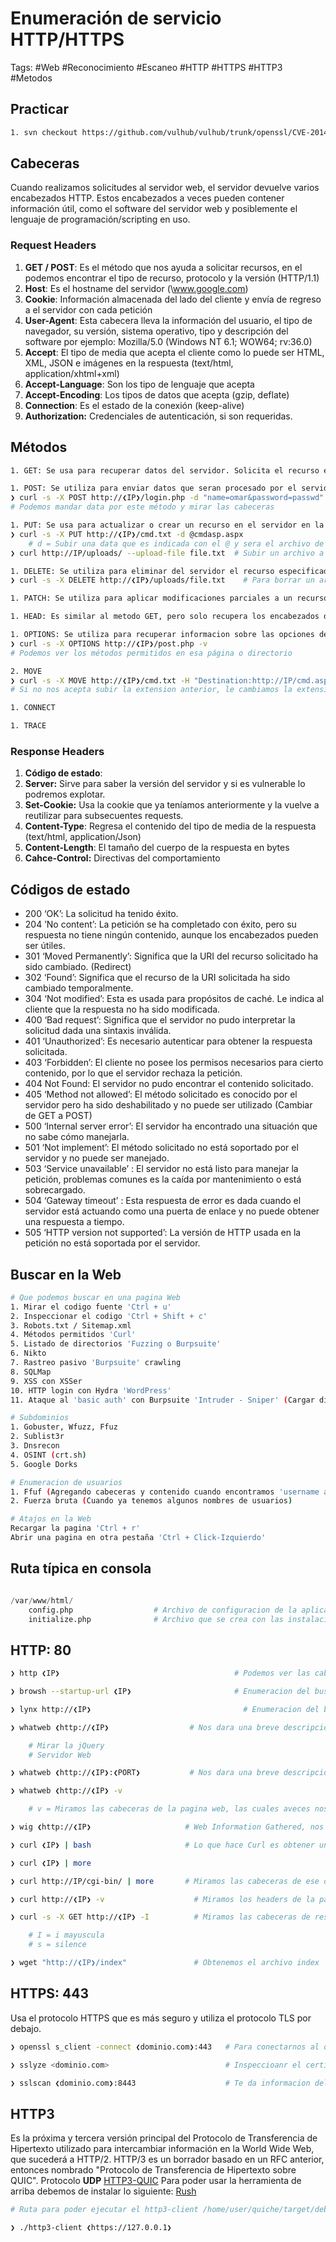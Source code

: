 # Enumeración de servicio HTTP/HTTPS 

Tags: #Web #Reconocimiento #Escaneo  #HTTP #HTTPS  #HTTP3 #Metodos

## Practicar 

```bash 
1. svn checkout https://github.com/vulhub/vulhub/trunk/openssl/CVE-2014-0160
```

## Cabeceras 

Cuando realizamos solicitudes al servidor web, el servidor devuelve varios encabezados HTTP. Estos encabezados a veces pueden contener información útil, como el software del servidor web y posiblemente el lenguaje de programación/scripting en uso.

### Request Headers

1. **GET / POST**: Es el método que nos ayuda a solicitar recursos, en el podemos encontrar el tipo de recurso, protocolo y la versión (HTTP/1.1)
2. **Host**: Es el hostname del servidor (\www.google.com)
3. **Cookie**: Información almacenada del lado del cliente y envía de regreso a el servidor con cada petición
4. **User-Agent**: Esta cabecera lleva la información del usuario, el tipo de navegador, su versión, sistema operativo, tipo y descripción del software por ejemplo: Mozilla/5.0 (Windows NT 6.1; WOW64; rv:36.0) 
5. **Accept**: El tipo de media que acepta el cliente como lo puede ser HTML, XML, JSON e imágenes en la respuesta (text/html, application/xhtml+xml)
6. **Accept-Language**: Son los tipo de lenguaje que acepta
7. **Accept-Encoding**: Los tipos de datos que acepta (gzip, deflate)
8. **Connection**: Es el estado de la conexión (keep-alive)
9. **Authorization:** Credenciales de autenticación, si son requeridas. 


## Métodos

```bash 
1. GET: Se usa para recuperar datos del servidor. Solicita el recurso especificado en la URL y no modifica el estado del servidor. Es un metodo seguro, lo que significa que realizar la misma solicitud GET varias veces no deberia tener ningun efecto secundario.

1. POST: Se utiliza para enviar datos que seran procesado por el servidor. Normalmente incluye dat6os en el cuerpo de la solicitud, y el servidor puede realizar acciones basadas en esos datos. Las solicitudes POST pueden provocar cambios en el estado del servidor.
❯ curl -s -X POST http://❮IP❯/login.php -d "name=omar&password=passwd" -v 
# Podemos mandar data por este método y mirar las cabeceras

1. PUT: Se usa para actualizar o crear un recurso en el servidor en la URL especificada. Reemplaza todo el recurso con la nueva representacion proporcionada en el cuerpo de la solicitud. Si el recurso no existe, PUT puede crearlo.
❯ curl -s -X PUT http://❮IP❯/cmd.txt -d @cmdasp.aspx
	# d = Subir una data que es indicada con el @ y sera el archivo de la cdm
❯ curl http://IP/uploads/ --upload-file file.txt  # Subir un archivo a un directorio especifico 

1. DELETE: Se utiliza para eliminar del servidor el recurso especificado por la URL. Despues de una solicitud de eliminacion ecitosa, el recurso ya no estara disponible en esa URL.
❯ curl -s -X DELETE http://❮IP❯/uploads/file.txt    # Para borrar un archivo en un directorio especifico 

1. PATCH: Se utiliza para aplicar modificaciones parciales a un recurso. Es similar al metodo PUT, pero solo actualiza partes especificas del recurso en lugar de reemplazar todo el recurso.

1. HEAD: Es similar al metodo GET, pero solo recupera los encabezados de respueata y no el cuerpo de la respuesta. A menudo se usa para verificar los encabezados de cosas como la existencia de recursos o las fechas de modificacion.

1. OPTIONS: Se utiliza para recuperar informacion sobre las opciones de comunicacion disponibles para el recurso de destino. Permite a los clientes determinar los metodos y encabezados admitidos para un recurso en particular. 
❯ curl -s -X OPTIONS http://❮IP❯/post.php -v
# Podemos ver los métodos permitidos en esa página o directorio 

2. MOVE 
❯ curl -s -X MOVE http://❮IP❯/cmd.txt -H "Destination:http://IP/cmd.aspx"
# Si no nos acepta subir la extension anterior, le cambiamos la extension para subir el archivo y en la ruta donde se encuentra lo movemos a la extension del 'aspx'

1. CONNECT

1. TRACE
```

### Response Headers

1. **Código de estado**: 
2. **Server:** Sirve para saber la versión del servidor y si es vulnerable lo podremos explotar.
3. **Set-Cookie:** Usa la cookie que ya teníamos anteriormente y la vuelve a reutilizar para subsecuentes requests.
4. **Content-Type**: Regresa el contenido del tipo de media de la respuesta (text/html, application/Json)
5. **Content-Length**: El tamaño del cuerpo de la respuesta en bytes
6. **Cahce-Control:** Directivas del comportamiento 

## Códigos de estado 

* 200 ‘OK’: La solicitud ha tenido éxito.
* 204 ’No content’: La petición se ha completado con éxito, pero su respuesta no tiene
ningún contenido, aunque los encabezados pueden ser útiles.
* 301 ‘Moved Permanently’: Significa que la URI del recurso solicitado ha sido cambiado.
(Redirect)
* 302 ‘Found’: Significa que el recurso de la URI solicitada ha sido cambiado temporalmente.
* 304 ‘Not modified’: Esta es usada para propósitos de caché. Le indica al cliente que la
respuesta no ha sido modificada.
* 400 ‘Bad request’: Significa que el servidor no pudo interpretar la solicitud dada una
sintaxis inválida.
* 401 ‘Unauthorized’: Es necesario autenticar para obtener la respuesta solicitada.
* 403 ‘Forbidden’: El cliente no posee los permisos necesarios para cierto contenido, por lo
que el servidor rechaza la petición.
* 404 Not Found: El servidor no pudo encontrar el contenido solicitado.
* 405 ‘Method not allowed’: El método solicitado es conocido por el servidor pero ha sido
deshabilitado y no puede ser utilizado (Cambiar de GET a POST)
* 500 ‘Internal server error’: El servidor ha encontrado una situación que no sabe cómo
manejarla.
* 501 ‘Not implement’: El método solicitado no está soportado por el servidor y no puede ser
manejado.
* 503 ‘Service unavailable’ : El servidor no está listo para manejar la petición, problemas
comunes es la caída por mantenimiento o está sobrecargado.
* 504 ‘Gateway timeout’ : Esta respuesta de error es dada cuando el servidor está actuando
como una puerta de enlace y no puede obtener una respuesta a tiempo.
* 505 ‘HTTP version not supported’: La versión de HTTP usada en la petición no está
soportada por el servidor.

## Buscar en la Web

```bash 
# Que podemos buscar en una pagina Web
1. Mirar el codigo fuente 'Ctrl + u'
2. Inspeccionar el codigo 'Ctrl + Shift + c'
3. Robots.txt / Sitemap.xml
4. Métodos permitidos 'Curl'
5. Listado de directorios 'Fuzzing o Burpsuite'
6. Nikto
7. Rastreo pasivo 'Burpsuite' crawling
8. SQLMap
9. XSS con XSSer
10. HTTP login con Hydra 'WordPress'
11. Ataque al 'basic auth' con Burpsuite 'Intruder - Sniper' (Cargar diccionario y Payload Processing 'add prefix=admin:' y 'Encode=base64')

# Subdominios 
1. Gobuster, Wfuzz, Ffuz
2. Sublist3r
3. Dnsrecon
4. OSINT (crt.sh)
5. Google Dorks

# Enumeracion de usuarios 
1. Ffuf (Agregando cabeceras y contenido cuando encontramos 'username already exists')
2. Fuerza bruta (Cuando ya tenemos algunos nombres de usuarios)

# Atajos en la Web
Recargar la pagina 'Ctrl + r'
Abrir una pagina en otra pestaña 'Ctrl + Click-Izquierdo'
```

## Ruta típica en consola

```python 

/var/www/html/
	config.php                  # Archivo de configuracion de la aplicacion web y puede contener informacion valiosa
	initialize.php              # Archivo que se crea con las instalacion de la web (Similar a wp-config) ya que puede contener credenciales de acceso 'user:passwd' para la DB
```

## HTTP: 80

```bash
❯ http ❮IP❯                                       # Podemos ver las cabeceras 
```

```bash 
❯ browsh --startup-url ❮IP❯                       # Enumeracion del buscador de un Apache en fomra de GUI
```

```bash 
❯ lynx http://❮IP❯                                  # Enumeracion del buscador en fomra de GUI
```

```bash
❯ whatweb ❮http://❮IP❯                  # Nos dara una breve descripcion del gestor de contenidos del puerto 80

	# Mirar la jQuery
	# Servidor Web
```

```bash
❯ whatweb ❮http://❮IP❯:❮PORT❯           # Nos dara una breve descripcion del gestor de contenidos por un puerto especifico
```

```bash
❯ whatweb ❮http://❮IP❯ -v

	# v = Miramos las cabeceras de la pagina web, las cuales aveces nos revelan cosas
```

```bash 
❯ wig ❮http://❮IP❯                     # Web Information Gathered, nos reporta las versiones de los servicios en la web
```

```bash
❯ curl ❮IP❯ | bash                     # Lo que hace Curl es obtener un index.html del servidor y despues con el bash haremos que nos interprete la data en bash

❯ curl ❮IP❯ | more       

❯ curl http://IP/cgi-bin/ | more       # Miramos las cabeceras de ese directorio
```

```bash
❯ curl http://❮IP❯ -v                    # Miramos los headers de la pagina web 

❯ curl -s -X GET http://❮IP❯ -I          # Miramos las cabeceras de respuesta de la pagina web 

	# I = i mayuscula
	# s = silence
```

```bash 
❯ wget "http://❮IP❯/index"               # Obtenemos el archivo index 'descargamos'
```

## HTTPS: 443 

Usa el protocolo HTTPS que es más seguro y utiliza el protocolo TLS por debajo.
```bash
❯ openssl s_client -connect ❮dominio.com❯:443   # Para conectarnos al openssl e inspeccionar el certificado

❯ sslyze <dominio.com>                          # Inspeccioanr el certificado SSL
```

```bash
❯ sslscan ❮dominio.com❯:8443                    # Te da informacion del ssl de la maquina y si detecta alguna vulnerabilidad te la representa, podemos colocar el puerto si no es el comun 443
```

## HTTP3

Es la próxima y tercera versión principal del Protocolo de Transferencia de Hipertexto utilizado para intercambiar información en la World Wide Web, que sucederá a HTTP/2. HTTP/3 es un borrador basado en un RFC anterior, entonces nombrado "Protocolo de Transferencia de Hipertexto sobre QUIC". 
	Protocolo **UDP**
    [HTTP3-QUIC](https://github.com/cloudflare/quiche)
Para poder usar la herramienta de arriba debemos de instalar lo siguiente:
	[Rush](https://github.com/rust-lang/rustup/issues/686)

```bash
# Ruta para poder ejecutar el http3-client /home/user/quiche/target/debug/examples

❯ ./http3-client ❮https://127.0.0.1❯
```